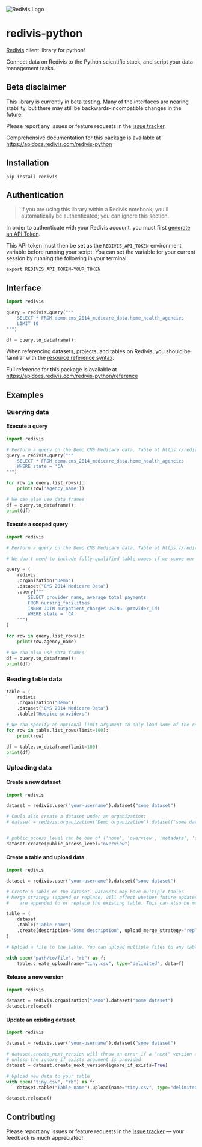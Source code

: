 ![Redivis Logo](https://github.com/redivis/redivis-python/raw/master/assets/logo_small.png)
# redivis-python
[Redivis](redivis.com) client library for python! 

Connect data on Redivis to the Python scientific stack, and script your data management tasks.

## Beta disclaimer
This library is currently in beta testing. Many of the interfaces are nearing stability, but there may still be backwards-incompatible changes in the future. 

Please report any issues or feature requests in the [issue tracker](https://github.com/redivis/redivis-python/issues).

Comprehensive documentation for this package is available at https://apidocs.redivis.com/redivis-python

## Installation
```
pip install redivis
```

## Authentication
> If you are using this library within a Redivis notebook, you'll automatically be authenticated; you can ignore this section.

In order to authenticate with your Redivis account, you must first [generate an API Token](https://apidocs.redivis.com/authorization).

This API token must then be set as the `REDIVIS_API_TOKEN` environment variable before running your script. You can set the variable for your current session by running the following in your terminal:
```
export REDIVIS_API_TOKEN=YOUR_TOKEN
```

## Interface
```py
import redivis

query = redivis.query("""
    SELECT * FROM demo.cms_2014_medicare_data.home_health_agencies 
    LIMIT 10
""")

df = query.to_dataframe();
```
When referencing datasets, projects, and tables on Redivis, you should be familiar with the [resource reference syntax](https://apidocs.redivis.com/referencing-resources).

Full reference for this package is available at https://apidocs.redivis.com/redivis-python/reference

## Examples

### Querying data
#### Execute a query
```py
import redivis

# Perform a query on the Demo CMS Medicare data. Table at https://redivis.com/demo/datasets/1754/tables
query = redivis.query("""
    SELECT * FROM demo.cms_2014_medicare_data.home_health_agencies 
    WHERE state = 'CA'
""")

for row in query.list_rows():
    print(row['agency_name'])

# We can also use data frames
df = query.to_dataframe();
print(df)
```
#### Execute a scoped query
```py
import redivis

# Perform a query on the Demo CMS Medicare data. Table at https://redivis.com/demo/datasets/1754/tablesd

# We don't need to include fully-qualified table names if we scope our query to the appropriate dataset or project

query = (
    redivis
    .organization("Demo")
    .dataset("CMS 2014 Medicare Data")
    .query("""
        SELECT provider_name, average_total_payments 
        FROM nursing_facilities
        INNER JOIN outpatient_charges USING (provider_id)
        WHERE state = 'CA'
    """)
)

for row in query.list_rows():
    print(row.agency_name)

# We can also use data frames
df = query.to_dataframe();
print(df)
```

### Reading table data
```py
table = (
    redivis
    .organization("Demo")
    .dataset("CMS 2014 Medicare Data")
    .table("Hospice providers")

# We can specify an optional limit argument to only load some of the records
for row in table.list_rows(limit=100):
    print(row)

df = table.to_dataframe(limit=100)
print(df)

```

### Uploading data
#### Create a new dataset
```py
import redivis

dataset = redivis.user("your-username").dataset("some dataset")

# Could also create a dataset under an organization:
# dataset = redivis.organization("Demo organization").dataset("some dataset")


# public_access_level can be one of ('none', 'overview', 'metadata', 'sample', 'data')
dataset.create(public_access_level="overview")
```
#### Create a table and upload data
```py
import redivis

dataset = redivis.user("your-username").dataset("some dataset")

# Create a table on the dataset. Datasets may have multiple tables
# Merge strategy (append or replace) will affect whether future updates
#    are appended to or replace the existing table. This can also be modified at a later point.

table = (
    dataset
    .table("Table name")
    .create(description="Some description", upload_merge_strategy="replace")
)

# Upload a file to the table. You can upload multiple files to any table, and they'll be appended together

with open("path/to/file", "rb") as f:
    table.create_upload(name="tiny.csv", type="delimited", data=f)
```
#### Release a new version
```py
import redivis

dataset = redivis.organization("Demo").dataset("some dataset")
dataset.release()
```
#### Update an existing dataset
```py
import redivis

dataset = redivis.user("your-username").dataset("some dataset")

# dataset.create_next_version will throw an error if a "next" version already exists,
# unless the ignore_if_exists argument is provided
dataset = dataset.create_next_version(ignore_if_exists=True)

# Upload new data to your table
with open("tiny.csv", "rb") as f:
    dataset.table("Table name").upload(name="tiny.csv", type="delimited", data=f)

dataset.release()
```

## Contributing
Please report any issues or feature requests in the [issue tracker](https://github.com/redivis/redivis-python/issues)
 — your feedback is much appreciated!
